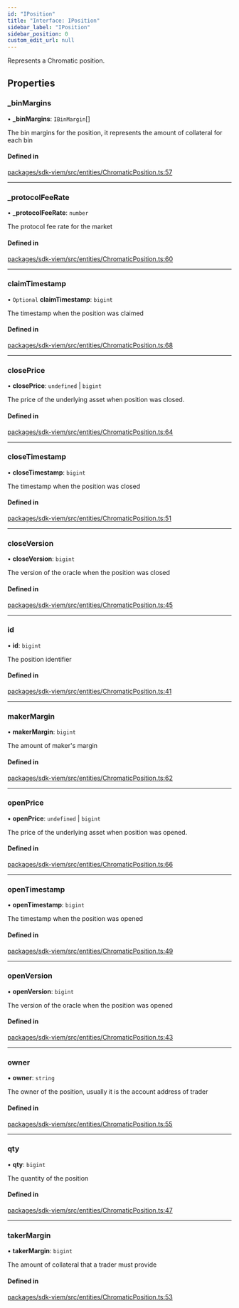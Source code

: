 ```yaml
---
id: "IPosition"
title: "Interface: IPosition"
sidebar_label: "IPosition"
sidebar_position: 0
custom_edit_url: null
---
```


Represents a Chromatic position.

## Properties

### \_binMargins

• **\_binMargins**: `IBinMargin`[]

The bin margins for the position, it represents the amount of collateral for each bin

#### Defined in

[packages/sdk-viem/src/entities/ChromaticPosition.ts:57](https://github.com/chromatic-protocol/sdk/blob/c1f851c/packages/sdk-viem/src/entities/ChromaticPosition.ts#L57)

___

### \_protocolFeeRate

• **\_protocolFeeRate**: `number`

The protocol fee rate for the market

#### Defined in

[packages/sdk-viem/src/entities/ChromaticPosition.ts:60](https://github.com/chromatic-protocol/sdk/blob/c1f851c/packages/sdk-viem/src/entities/ChromaticPosition.ts#L60)

___

### claimTimestamp

• `Optional` **claimTimestamp**: `bigint`

The timestamp when the position was claimed

#### Defined in

[packages/sdk-viem/src/entities/ChromaticPosition.ts:68](https://github.com/chromatic-protocol/sdk/blob/c1f851c/packages/sdk-viem/src/entities/ChromaticPosition.ts#L68)

___

### closePrice

• **closePrice**: `undefined` \| `bigint`

The price of the underlying asset when position was closed.

#### Defined in

[packages/sdk-viem/src/entities/ChromaticPosition.ts:64](https://github.com/chromatic-protocol/sdk/blob/c1f851c/packages/sdk-viem/src/entities/ChromaticPosition.ts#L64)

___

### closeTimestamp

• **closeTimestamp**: `bigint`

The timestamp when the position was closed

#### Defined in

[packages/sdk-viem/src/entities/ChromaticPosition.ts:51](https://github.com/chromatic-protocol/sdk/blob/c1f851c/packages/sdk-viem/src/entities/ChromaticPosition.ts#L51)

___

### closeVersion

• **closeVersion**: `bigint`

The version of the oracle when the position was closed

#### Defined in

[packages/sdk-viem/src/entities/ChromaticPosition.ts:45](https://github.com/chromatic-protocol/sdk/blob/c1f851c/packages/sdk-viem/src/entities/ChromaticPosition.ts#L45)

___

### id

• **id**: `bigint`

The position identifier

#### Defined in

[packages/sdk-viem/src/entities/ChromaticPosition.ts:41](https://github.com/chromatic-protocol/sdk/blob/c1f851c/packages/sdk-viem/src/entities/ChromaticPosition.ts#L41)

___

### makerMargin

• **makerMargin**: `bigint`

The amount of maker's margin

#### Defined in

[packages/sdk-viem/src/entities/ChromaticPosition.ts:62](https://github.com/chromatic-protocol/sdk/blob/c1f851c/packages/sdk-viem/src/entities/ChromaticPosition.ts#L62)

___

### openPrice

• **openPrice**: `undefined` \| `bigint`

The price of the underlying asset when position was opened.

#### Defined in

[packages/sdk-viem/src/entities/ChromaticPosition.ts:66](https://github.com/chromatic-protocol/sdk/blob/c1f851c/packages/sdk-viem/src/entities/ChromaticPosition.ts#L66)

___

### openTimestamp

• **openTimestamp**: `bigint`

The timestamp when the position was opened

#### Defined in

[packages/sdk-viem/src/entities/ChromaticPosition.ts:49](https://github.com/chromatic-protocol/sdk/blob/c1f851c/packages/sdk-viem/src/entities/ChromaticPosition.ts#L49)

___

### openVersion

• **openVersion**: `bigint`

The version of the oracle when the position was opened

#### Defined in

[packages/sdk-viem/src/entities/ChromaticPosition.ts:43](https://github.com/chromatic-protocol/sdk/blob/c1f851c/packages/sdk-viem/src/entities/ChromaticPosition.ts#L43)

___

### owner

• **owner**: `string`

The owner of the position, usually it is the account address of trader

#### Defined in

[packages/sdk-viem/src/entities/ChromaticPosition.ts:55](https://github.com/chromatic-protocol/sdk/blob/c1f851c/packages/sdk-viem/src/entities/ChromaticPosition.ts#L55)

___

### qty

• **qty**: `bigint`

The quantity of the position

#### Defined in

[packages/sdk-viem/src/entities/ChromaticPosition.ts:47](https://github.com/chromatic-protocol/sdk/blob/c1f851c/packages/sdk-viem/src/entities/ChromaticPosition.ts#L47)

___

### takerMargin

• **takerMargin**: `bigint`

The amount of collateral that a trader must provide

#### Defined in

[packages/sdk-viem/src/entities/ChromaticPosition.ts:53](https://github.com/chromatic-protocol/sdk/blob/c1f851c/packages/sdk-viem/src/entities/ChromaticPosition.ts#L53)
